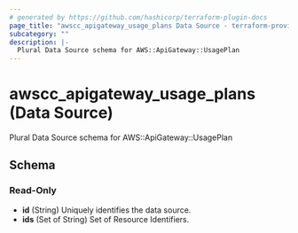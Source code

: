 ```yaml
---
# generated by https://github.com/hashicorp/terraform-plugin-docs
page_title: "awscc_apigateway_usage_plans Data Source - terraform-provider-awscc"
subcategory: ""
description: |-
  Plural Data Source schema for AWS::ApiGateway::UsagePlan
---
```


# awscc_apigateway_usage_plans (Data Source)

Plural Data Source schema for AWS::ApiGateway::UsagePlan



<!-- schema generated by tfplugindocs -->
## Schema

### Read-Only

- **id** (String) Uniquely identifies the data source.
- **ids** (Set of String) Set of Resource Identifiers.


